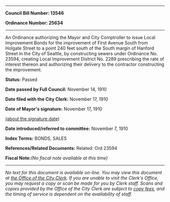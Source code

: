 

********

**Council Bill Number: 13546**
   
**Ordinance Number: 25634**
********

 An Ordinance authorizing the Mayor and City Comptroller to issue Local Improvement Bonds for the improvement of First Avenue South from Holgate Street to a point 240 feet south of the South margin of Hanford Street in the City of Seattle, by constructing sewers under Ordinance No. 23594, creating Local Improvement District No. 2289 prescribing the rate of interest thereon and authorizing their delivery to the contractor constructing the improvement.

**Status:** Passed
   
**Date passed by Full Council:** November 14, 1910
   
**Date filed with the City Clerk:** November 17, 1910
   
**Date of Mayor's signature:** November 17, 1910
   
[(about the signature date)](/~public/approvaldate.htm)
   
   
   
**Date introduced/referred to committee:** November 7, 1910
   
   
**Index Terms:** BONDS, SALES

**References/Related Documents:** Related: Ord 23594

**Fiscal Note:**_(No fiscal note available at this time)_
********

_No text for this document is available on-line. You may view this document at [the Office of the City Clerk](http://www.seattle.gov/leg/clerk/contactUs.htm). If you are unable to visit the Clerk's Office, you may request a copy or scan be made for you by Clerk staff. Scans and copies provided by the Office of the City Clerk are subject to [copy fees](http://clerk.seattle.gov/~public/clerkfees.htm), and the timing of service is dependent on the availability of staff._

